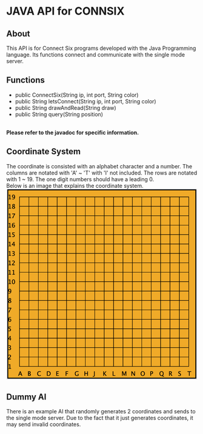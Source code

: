 # JAVA API for CONNSIX

## About
This API is for Connect Six programs developed with the Java Programming language. Its functions connect and communicate with the single mode server.

## Functions
* public ConnectSix(String ip, int port, String color)
* public String letsConnect(String ip, int port, String color)
* public String drawAndRead(String draw)
* public String query(String position)
<br>
<b>Please refer to the javadoc for specific information.</b>

## Coordinate System
The coordinate is consisted with an alphabet character and a number. The columns are notated with 'A' ~ 'T' with 'I' not included. The rows are notated with 1 ~ 19. The one digit numbers should have a leading 0.
<br>
Below is an image that explains the coordinate system.<br>
<img src="./image/coordinate_system.png" alt="coordinate system" width="600"/>

## Dummy AI
There is an example AI that randomly generates 2 coordinates and sends to the single mode server. Due to the fact that it just generates coordinates, it may send invalid coordinates.
